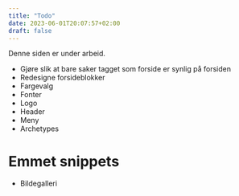 ```yaml
---
title: "Todo"
date: 2023-06-01T20:07:57+02:00
draft: false
---
```



Denne siden er under arbeid.

* Gjøre slik at bare saker tagget som forside er synlig på forsiden
* Redesigne forsideblokker
* Fargevalg
* Fonter
* Logo
* Header
* Meny
* Archetypes


# Emmet snippets
* Bildegalleri